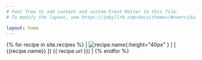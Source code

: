 ```yaml
---
# Feel free to add content and custom Front Matter to this file.
# To modify the layout, see https://jekyllrb.com/docs/themes/#overriding-theme-defaults

layout: home
---
```


{% for recipe in site.recipes %}
| ![recipe.name]( {{recipe.image}} ){:height="40px" } | [ {{recipe.name}} ]( {{ recipe.url }}) | {% endfor %}
